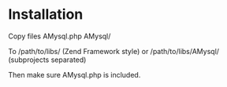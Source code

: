 <!--- vim: set tabstop=8 expandtab filetype=php : <?php -->
Installation
=

Copy files
        AMysql.php
        AMysql/

To /path/to/libs/ (Zend Framework style) or /path/to/libs/AMysql/ (subprojects separated)

Then make sure AMysql.php is included.
